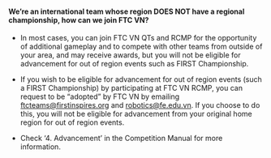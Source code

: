 <h4>We’re an international team whose region DOES NOT have a regional championship, how can we join FTC VN?</h4>

<ul>
  <li>
    <p>In most cases, you can join FTC VN QTs and RCMP for the opportunity of additional gameplay and to compete with other teams from outside of your area, and may receive awards, but you will not be eligible for advancement for out of region events such as FIRST Championship.</p>
  </li>
  <li>
    <p>If you wish to be eligible for advancement for out of region events (such a FIRST Championship) by participating at FTC VN RCMP, you can request to be “adopted” by FTC VN by emailing <a href="mailto:ftcteams@firstinspires.org">ftcteams@firstinspires.org</a> and <a href="mailto:robotics@fe.edu.vn">robotics@fe.edu.vn</a>. If you choose to do this, you will not be eligible for advancement from your original home region for out of region events.</p>
  </li>
  <li>
    <p>Check ‘4. Advancement’ in the Competition Manual for more information. </p>
  </li>
</ul>

